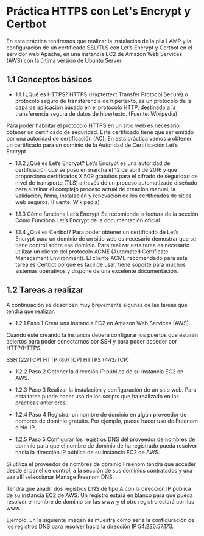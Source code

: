 # Práctica HTTPS con Let's Encrypt y Certbot

En esta práctica tendremos que realizar la instalación de la pila LAMP y la configuración de un certificado SSL/TLS con Let’s Encrypt y Certbot en el servidor web Apache, en una instancia EC2 de Amazon Web Services (AWS) con la última versión de Ubuntu Server.

## 1.1 Conceptos básicos
- 1.1.1 ¿Qué es HTTPS?
HTTPS (Hyptertext Transfer Protocol Secure) o protocolo seguro de transferencia de hipertexto, es un protocolo de la capa de aplicación basado en el protocolo HTTP, destinado a la transferencia segura de datos de hipertexto. (Fuente: Wikipedia)

Para poder habilitar el protocolo HTTPS en un sitio web es necesario obtener un certificado de seguridad. Este certificado tiene que ser emitido por una autoridad de certificación (AC). En esta práctica vamos a obtener un certificado para un dominio de la Autoridad de Certificación Let’s Encrypt.

- 1.1.2 ¿Qué es Let’s Encrypt?
Let’s Encrypt​ es una autoridad de certificación que se puso en marcha el 12 de abril de 2016 y que proporciona certificados X.509 gratuitos para el cifrado de seguridad de nivel de transporte (TLS) a través de un proceso automatizado diseñado para eliminar el complejo proceso actual de creación manual, la validación, firma, instalación y renovación de los certificados de sitios web seguros. (Fuente: Wikipedia)

- 1.1.3 Cómo funciona Let’s Encrypt
Se recomienda la lectura de la sección Cómo Funciona Let’s Encrypt de la documentación oficial.

- 1.1.4 ¿Qué es Certbot?
Para poder obtener un certificado de Let’s Encrypt para un dominio de un sitio web es necesario demostrar que se tiene control sobre ese dominio. Para realizar esta tarea es necesario utilizar un cliente del protocolo ACME (Automated Certificate Management Environment). El cliente ACME recomendado para esta tarea es Certbot porque es fácil de usar, tiene soporte para muchos sistemas operativos y dispone de una excelente documentación.

## 1.2 Tareas a realizar
A continuación se describen muy brevemente algunas de las tareas que tendrá que realizar.

- 1.2.1 Paso 1
Crear una instancia EC2 en Amazon Web Services (AWS).

Cuando esté creando la instancia deberá configurar los puertos que estarán abiertos para poder conectarnos por SSH y para poder acceder por HTTP/HTTPS.

SSH (22/TCP)
HTTP (80/TCP)
HTTPS (443/TCP)

- 1.2.2 Paso 2
Obtener la dirección IP pública de su instancia EC2 en AWS.

- 1.2.3 Paso 3
Realizar la instalación y configuración de un sitio web. Para esta tarea puede hacer uso de los scripts que ha realizado en las prácticas anteriores.

- 1.2.4 Paso 4
Registrar un nombre de dominio en algún proveedor de nombres de dominio gratuito. Por ejemplo, puede hacer uso de Freenom o No-IP.

- 1.2.5 Paso 5
Configurar los registros DNS del proveedor de nombres de dominio para que el nombre de dominio de ha registrado pueda resolver hacia la dirección IP pública de su instancia EC2 de AWS.

Si utiliza el proveedor de nombres de dominio Freenom tendrá que acceder desde el panel de control, a la sección de sus dominios contratados y una vez allí seleccionar Manage Freenom DNS.

Tendrá que añadir dos registros DNS de tipo A con la dirección IP pública de su instancia EC2 de AWS. Un registro estará en blanco para que pueda resolver el nombre de dominio sin las www y el otro registro estará con las www.

Ejemplo: En la siguiente imagen se muestra cómo sería la configuración de los registros DNS para resolver hacia la dirección IP 54.236.57.173.
